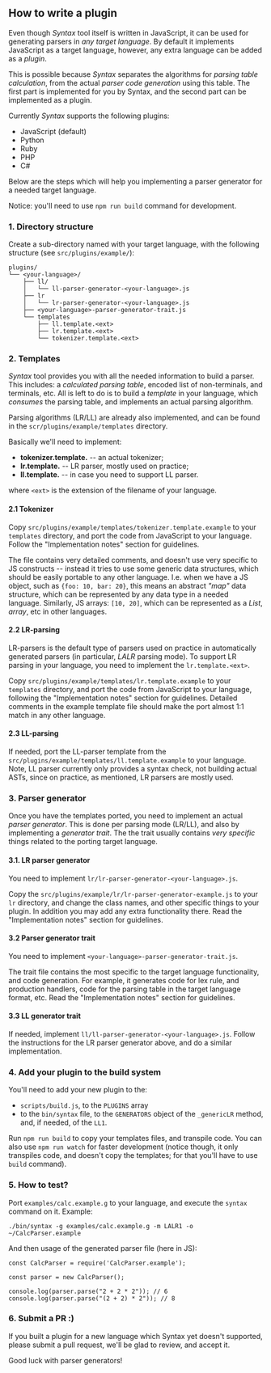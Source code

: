 ## How to write a plugin

Even though _Syntax_ tool itself is written in JavaScript, it can be used for generating parsers in _any target language_. By default it implements JavaScript as a target language, however, any extra language can be added as a _plugin_.

This is possible because _Syntax_ separates the algorithms for _parsing table calculation_, from the actual _parser code generation_ using this table. The first part is implemented for you by Syntax, and the second part can be implemented as a plugin.

Currently _Syntax_ supports the following plugins:

- JavaScript (default)
- Python
- Ruby
- PHP
- C#

Below are the steps which will help you implementing a parser generator for a needed target language.

Notice: you'll need to use `npm run build` command for development.

### 1. Directory structure

Create a sub-directory named with your target language, with the following structure (see `src/plugins/example/`):

```
plugins/
└── <your-language>/
    ├── ll/
    │   └── ll-parser-generator-<your-language>.js
    ├── lr
    │   └── lr-parser-generator-<your-language>.js
    ├── <your-language>-parser-generator-trait.js
    └── templates
        ├── ll.template.<ext>
        ├── lr.template.<ext>
        └── tokenizer.template.<ext>
```

### 2. Templates

_Syntax_ tool provides you with all the needed information to build a parser. This includes: a _calculated parsing table_, encoded list of non-terminals, and terminals, etc. All is left to do is to build a _template_ in your language, which _consumes_ the parsing table, and implements an actual parsing algorithm.

Parsing algorithms (LR/LL) are already also implemented, and can be found in the `scr/plugins/example/templates` directory.

Basically we'll need to implement:

- **tokenizer.template.<ext>** -- an actual tokenizer;
- **lr.template.<ext>** -- LR parser, mostly used on practice;
- **ll.template.<ext>** -- in case you need to support LL parser.

where `<ext>` is the extension of the filename of your language.

#### 2.1 Tokenizer

Copy `src/plugins/example/templates/tokenizer.template.example` to your `templates` directory, and port the code from JavaScript to your language. Follow the "Implementation notes" section for guidelines.

The file contains very detailed comments, and doesn't use very specific to JS constructs -- instead it tries to use some generic data structures, which should be easily portable to any other language. I.e. when we have a JS object, such as `{foo: 10, bar: 20}`, this means an abstract _"map"_ data structure, which can be represented by any data type in a needed language. Similarly, JS arrays: `[10, 20]`, which can be represented as a _List_, _array_, etc in other languages.

#### 2.2 LR-parsing

LR-parsers is the default type of parsers used on practice in automatically generated parsers (in particular, _LALR_ parsing mode). To support LR parsing in your language, you need to implement the `lr.template.<ext>`.

Copy `src/plugins/example/templates/lr.template.example` to your `templates` directory, and port the code from JavaScript to your language, following the "Implementation notes" section for guidelines. Detailed comments in the example template file should make the port almost 1:1 match in any other language.

#### 2.3 LL-parsing

If needed, port the LL-parser template from the `src/plugins/example/templates/ll.template.example` to your language. Note, LL parser currently only provides a syntax check, not building actual ASTs, since on practice, as mentioned, LR parsers are mostly used.

### 3. Parser generator

Once you have the templates ported, you need to implement an actual _parser generator_. This is done per parsing mode (LR/LL), and also by implementing a _generator trait_. The the trait usually contains _very specific_ things related to the porting target language.

#### 3.1. LR parser generator

You need to implement `lr/lr-parser-generator-<your-language>.js`.

Copy the `src/plugins/example/lr/lr-parser-generator-example.js` to your `lr` directory, and change the class names, and other specific things to your plugin. In addition you may add any extra functionality there. Read the "Implementation notes" section for guidelines.

#### 3.2 Parser generator trait

You need to implement `<your-language>-parser-generator-trait.js`.

The trait file contains the most specific to the target language functionality, and code generation. For example, it generates code for lex rule, and production handlers, code for the parsing table in the target language format, etc. Read the "Implementation notes" section for guidelines.

#### 3.3 LL generator trait

If needed, implement `ll/ll-parser-generator-<your-language>.js`. Follow the instructions for the LR parser generator above, and do a similar implementation.

### 4. Add your plugin to the build system

You'll need to add your new plugin to the:

- `scripts/build.js`, to the `PLUGINS` array
- to the `bin/syntax` file, to the `GENERATORS` object of the `_genericLR` method, and, if needed, of the `LL1`.

Run `npm run build` to copy your templates files, and transpile code. You can also use `npm run watch` for faster development (notice though, it only transpiles code, and doesn't copy the templates; for that you'll have to use `build` command).

### 5. How to test?

Port `examples/calc.example.g` to your language, and execute the `syntax` command on it. Example:

```
./bin/syntax -g examples/calc.example.g -m LALR1 -o ~/CalcParser.example
```

And then usage of the generated parser file (here in JS):

```
const CalcParser = require('CalcParser.example');

const parser = new CalcParser();

console.log(parser.parse("2 + 2 * 2")); // 6
console.log(parser.parse("(2 + 2) * 2")); // 8
```

### 6. Submit a PR :)

If you built a plugin for a new language which Syntax yet doesn't supported, please submit a pull request, we'll be glad to review, and accept it.

Good luck with parser generators!
